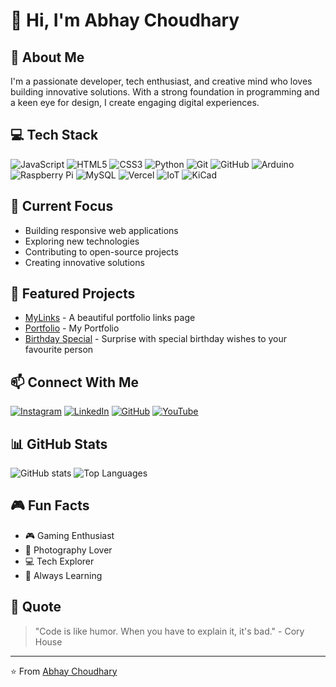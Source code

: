 # 👋 Hi, I'm Abhay Choudhary

## 🚀 About Me
I'm a passionate developer, tech enthusiast, and creative mind who loves building innovative solutions. With a strong foundation in programming and a keen eye for design, I create engaging digital experiences.

## 💻 Tech Stack
![JavaScript](https://img.shields.io/badge/-JavaScript-F7DF1E?style=flat-square&logo=javascript&logoColor=black)
![HTML5](https://img.shields.io/badge/-HTML5-E34F26?style=flat-square&logo=html5&logoColor=white)
![CSS3](https://img.shields.io/badge/-CSS3-1572B6?style=flat-square&logo=css3&logoColor=white)
![Python](https://img.shields.io/badge/-Python-3776AB?style=flat-square&logo=python&logoColor=white)
![Git](https://img.shields.io/badge/-Git-F05032?style=flat-square&logo=git&logoColor=white)
![GitHub](https://img.shields.io/badge/-GitHub-181717?style=flat-square&logo=github&logoColor=white)
![Arduino](https://img.shields.io/badge/-Arduino-00979D?style=flat-square&logo=Arduino&logoColor=white)
![Raspberry Pi](https://img.shields.io/badge/-Raspberry%20Pi-C51A4A?style=flat-square&logo=Raspberry-Pi&logoColor=white)
![MySQL](https://img.shields.io/badge/-MySQL-4479A1?style=flat-square&logo=mysql&logoColor=white)
![Vercel](https://img.shields.io/badge/-Vercel-000000?style=flat-square&logo=vercel&logoColor=white)
![IoT](https://img.shields.io/badge/-IoT-FF6B6B?style=flat-square&logo=iot&logoColor=white)
![KiCad](https://img.shields.io/badge/-KiCad-314CB0?style=flat-square&logo=kicad&logoColor=white)

## 🎯 Current Focus
- Building responsive web applications
- Exploring new technologies
- Contributing to open-source projects
- Creating innovative solutions

## 🌟 Featured Projects
- [MyLinks](https://github.com/abhaychoudhary0211/mylinks) - A beautiful portfolio links page
- [Portfolio](https://github.com/abhaychoudhary0211/portfolio) - My  Portfolio
- [Birthday Special](https://github.com/abhaychoudhary0211/BIRTHDAY_WISHES) - Surprise with special birthday wishes to your favourite person

## 📫 Connect With Me
[![Instagram](https://img.shields.io/badge/-Instagram-E4405F?style=flat-square&logo=instagram&logoColor=white)](https://instagram.com/official_abhay_ghasal)
[![LinkedIn](https://img.shields.io/badge/-LinkedIn-0077B5?style=flat-square&logo=linkedin&logoColor=white)](https://www.linkedin.com/in/abhay-choudhary-2b71b4295)
[![GitHub](https://img.shields.io/badge/-GitHub-181717?style=flat-square&logo=github&logoColor=white)](https://github.com/abhaychoudhary0211)
[![YouTube](https://img.shields.io/badge/-YouTube-FF0000?style=flat-square&logo=youtube&logoColor=white)](https://youtube.com/@titansofbgmi)

## 📊 GitHub Stats
![GitHub stats](https://github-readme-stats.vercel.app/api?username=abhaychoudhary0211&show_icons=true&theme=radical)
![Top Languages](https://github-readme-stats.vercel.app/api/top-langs/?username=abhaychoudhary0211&layout=compact&theme=radical)

## 🎮 Fun Facts
- 🎮 Gaming Enthusiast
- 📸 Photography Lover
- 💻 Tech Explorer
- 🌟 Always Learning

## 📝 Quote
> "Code is like humor. When you have to explain it, it's bad." - Cory House

---
⭐️ From [Abhay Choudhary](https://github.com/abhaychoudhary0211)

